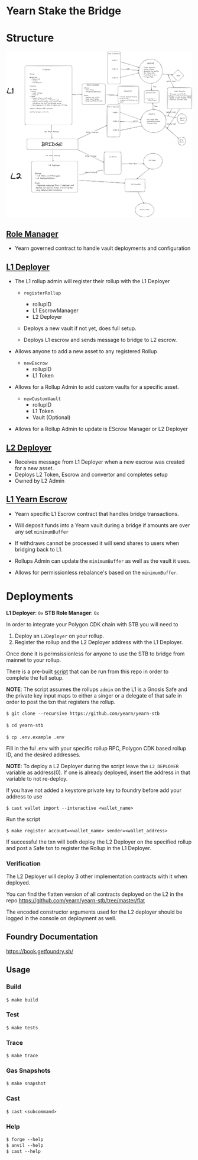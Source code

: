 # Yearn Stake the Bridge 

# Structure

![alt text](image.png)

## [Role Manager](https://github.com/yearn/yearn-stb/blob/seperate/src/RoleManager.sol)

- Yearn governed contract to handle vault deployments and configuration

## [L1 Deployer](https://github.com/yearn/yearn-stb/blob/master/src/L1Deployer.sol)

- The L1 rollup admin will register their rollup with the L1 Deployer
    - `registerRollup`
        - rollupID
        - L1 EscrowManager
        - L2 Deployer

    - Deploys a new vault if not yet, does full setup. 
    - Deploys L1 escrow and sends message to bridge to L2 escrow.

- Allows anyone to add a new asset to any registered Rollup
    - `newEscrow`
        - rollupID
        - L1 Token

- Allows for a Rollup Admin to add custom vaults for a specific asset.
    - `newCustomVault`
        - rollupID
        - L1 Token
        - Vault (Optional)

- Allows for a Rollup Admin to update is EScrow Manager or L2 Deployer


## [L2 Deployer](https://github.com/yearn/yearn-stb/blob/master/src/L2Deployer.sol)

- Receives message from L1 Deployer when a new escrow was created for a new asset.
- Deploys L2 Token, Escrow and convertor and completes setup
- Owned by L2 Admin

## [L1 Yearn Escrow](https://github.com/yearn/yearn-stb/blob/master/src/L1YearnEscrow.sol)
- Yearn specific L1 Escrow contract that handles bridge transactions.

- Will deposit funds into a Yearn vault during a bridge if amounts are over any set `minimumBuffer`

- If withdraws cannot be processed it will send shares to users when bridging back to L1.

- Rollups Admin can update the `minimumBuffer` as well as the vault it uses.

- Allows for permissionless rebalance's based on the `minimumBuffer`.


# Deployments


**L1 Deployer**: `0x`
**STB Role Manager**: `0x`


In order to integrate your Polygon CDK chain with STB you will need to 

1. Deploy an `L2Deployer` on your rollup.
2. Register the rollup and the L2 Deployer address with the L1 Deployer.

Once done it is permsissionless for anyone to use the STB to bridge from mainnet to your rollup.

There is a pre-built [script](https://github.com/yearn/yearn-stb/blob/master/scripts/RegisterRollup.s.sol) that can be run from this repo in order to complete the full setup.

**NOTE**: The script assumes the rollups `admin` on the L1 is a Gnosis Safe and the private key input maps to either a singer or a delegate of that safe in order to post the txn that registers the rollup.

```shell
$ git clone --recursive https://github.com/yearn/yearn-stb

$ cd yearn-stb

$ cp .env.example .env
```

Fill in the ful .env with your specific rollup RPC, Polygon CDK based rollup ID, and the desired addresses. 

**NOTE**: To deploy a L2 Deployer during the script leave the `L2_DEPLOYER` variable as address(0). If one is already deployed, insert the address in that variable to not re-deploy.

If you have not added a keystore private key to foundry before add your address to use

```shell
$ cast wallet import --interactive <wallet_name>
```

Run the script
```shell
$ make register account=<wallet_name> sender=<wallet_address>
```

If successful the txn will both deploy the L2 Deployer on the specified rollup and post a Safe txn to register the Rollup in the L1 Deployer.


### Verification

The L2 Deployer will deploy 3 other implementation contracts with it when deployed.

You can find the flatten version of all contracts deployed on the L2 in the repo https://github.com/yearn/yearn-stb/tree/master/flat

The encoded constructor arguments used for the L2 deployer should be logged in the console on deployment as well.

## Foundry Documentation

https://book.getfoundry.sh/

## Usage

### Build

```shell
$ make build
```

### Test

```shell
$ make tests
```

### Trace

```shell
$ make trace
```

### Gas Snapshots

```shell
$ make snapshot
```

### Cast

```shell
$ cast <subcommand>
```

### Help

```shell
$ forge --help
$ anvil --help
$ cast --help
```
